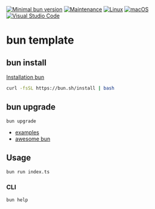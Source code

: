 [![Minimal bun version](https://img.shields.io/static/v1?label=bun&message=%3E=0.1.4&color)](https://github.com/oven-sh/bun/releases/tag/bun-v0.1.4)
[![Maintenance](https://img.shields.io/badge/Maintained%3F-yes-green.svg)](https://GitHub.com/stephen-shopopop/bun-template/graphs/commit-activity)
[![Linux](https://svgshare.com/i/Zhy.svg)](https://svgshare.com/i/Zhy.svg)
[![macOS](https://svgshare.com/i/ZjP.svg)](https://svgshare.com/i/ZjP.svg)
[![Visual Studio Code](https://img.shields.io/badge/--007ACC?logo=visual%20studio%20code&logoColor=ffffff)](https://code.visualstudio.com/)

# bun template

## bun install

[Installation bun](https://bun.sh)

```bash
curl -fsSL https://bun.sh/install | bash
```

## bun upgrade

```
bun upgrade
```

- [examples](https://github.com/oven-sh/bun/tree/main/examples)
- [awesome bun](https://github.com/apvarun/awesome-bun)

## Usage

```bash
bun run index.ts
```

### CLI

```bash
bun help
```
